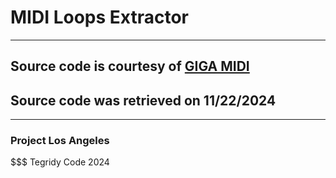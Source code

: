 # MIDI Loops Extractor

***

## Source code is courtesy of [GIGA MIDI](https://github.com/GigaMidiDataset/The-GigaMIDI-dataset-with-loops-and-expressive-music-performance-detection)

## Source code was retrieved on 11/22/2024

***

### Project Los Angeles
$$$ Tegridy Code 2024
